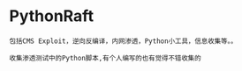 # PythonRaft
    
    包括CMS Exploit，逆向反编译，内网渗透，Python小工具，信息收集等。。
    
    收集渗透测试中的Python脚本,有个人编写的也有觉得不错收集的

    
